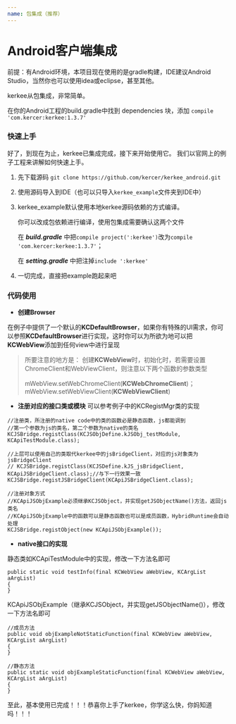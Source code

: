 ```yaml
---
name: 包集成（推荐）
---
```


# Android客户端集成

前提：有Android环境，本项目现在使用的是gradle构建，IDE建议Android Studio，当然你也可以使用idea或eclipse，甚至其他。

kerkee从包集成，非常简单。

在你的Android工程的build.gradle中找到 dependencies 块，添加
`compile 'com.kercer:kerkee:1.3.7'`

### 快速上手
好了，到现在为止，kerkee已集成完成，接下来开始使用它。
我们以官网上的例子工程来讲解如何快速上手。

1. 先下载源码
`git clone https://github.com/kercer/kerkee_android.git`

2. 使用源码导入到IDE（也可以只导入`kerkee_example`文件夹到IDE中）

3. kerkee_example默认使用本地kerkee源码依赖的方式编译。

	你可以改成包依赖进行编译，使用包集成需要确认这两个文件
	
	在 ***build.gradle*** 中把`compile project(':kerkee')`改为`compile 'com.kercer:kerkee:1.3.7'`；
	
	在 ***setting.gradle*** 中把注掉`include ':kerkee'`
4. 一切完成，直接把example跑起来吧

### 代码使用

- **创建Browser**

在例子中提供了一个默认的**KCDefaultBrowser**，如果你有特殊的UI需求，你可以参照**KCDefaultBrowser**进行实现，这时你可以为所欲为地可以把**KCWebView**添加到任何view中进行呈现

> 所要注意的地方是：
> 创建**KCWebView**时，初始化时，若需要设置ChromeClient和WebViewClient，则注意以下两个函数的参数类型
>
> mWebView.setWebChromeClient(**KCWebChromeClient**)；
> mWebView.setWebViewClient(**KCWebViewClient**)

- **注册对应的接口类或模块**
可以参考例子中的KCRegistMgr类的实现

```
//注册类，所注册的native code中的类的函数必是静态函数，js都能调到
//第一个参数为js的类名，第二个参数为native的类名
KCJSBridge.registClass(KCJSObjDefine.kJSObj_testModule, KCApiTestModule.class);

//上层可以使用自己的类取代kerkee中的jsBridgeClient，对应的js对象类为jsBridgeClient
// KCJSBridge.registClass(KCJSDefine.kJS_jsBridgeClient, KCApiJSBridgeClient.class);//与下一行效果一致
KCJSBridge.registJSBridgeClient(KCApiJSBridgeClient.class);

//注册对象方式
//KCApiJSObjExample必须继承KCJSObject，并实现getJSObjectName()方法，返回js类名
//KCApiJSObjExample中的函数可以是静态函数也可以是成员函数，HybridRuntime会自动处理
KCJSBridge.registObject(new KCApiJSObjExample());

```

- **native接口的实现**

静态类如KCApiTestModule中的实现，修改一下方法名即可

```
public static void testInfo(final KCWebView aWebView, KCArgList aArgList)
{
}

```

KCApiJSObjExample（继承KCJSObject，并实现getJSObjectName()），修改一下方法名即可

```
//成员方法
public void objExampleNotStaticFunction(final KCWebView aWebView, KCArgList aArgList)
{
}

//静态方法
public static void objExampleStaticFunction(final KCWebView aWebView, KCArgList aArgList)
{
}

```

至此，基本使用已完成！！！恭喜你上手了kerkee，你学这么快，你妈知道吗！！！